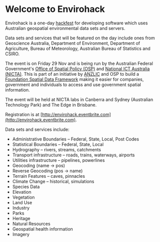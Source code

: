 Welcome to Envirohack
=====================

Envirohack is a one-day [hackfest](http://en.wikipedia.org/wiki/Hackfest) for developing software which uses Australian geospatial environmental data sets and servers.

Data sets and services that will be featured on the day include ones from Geoscience Australia,
Department of Environment, Department of Agriculture, Bureau of Meteorology, Australian Bureau of Statistics and CSIRO.

The event is on Friday 29 Nov and is being run by the Australian Federal Government's [Office of Spatial 
Policy (OSP)](http://spatial.gov.au/) and [National ICT Australia (NICTA)](http://www.nicta.com.au/).
This is part of an initiative by [ANZLIC](http://anzlic.org.au) and OSP to build a [Foundation Spatial Data Framework](http://spatial.gov.au/node/124) making it easier for 
companies, government and individuals to access and use government spatial information.  

The event will be held at NICTA labs in Canberra and Sydney (Australian Technology Park) and The Edge in Brisbane.  

Registration is at [http://envirohack.eventbrite.com](http://envirohack.eventbrite.com).

Data sets and services include:
 
* Administrative Boundaries – Federal, State, Local, Post Codes
* Statistical Boundaries – Federal, State, Local
* Hydrography – rivers, streams, catchments
* Transport infrastructure – roads, trains, waterways, airports
* Utilities infrastructure – pipelines, powerlines
* Geocoding (name -> pos)
* Reverse Geocoding (pos -> name)
* Terrain Features – caves, pinnacles
* Climate Change – historical, simulations
* Species Data
* Elevation
* Vegetation
* Land Use
* Industry
* Parks
* Heritage
* Natural Resources
* Geospatial health information
* Imagery

